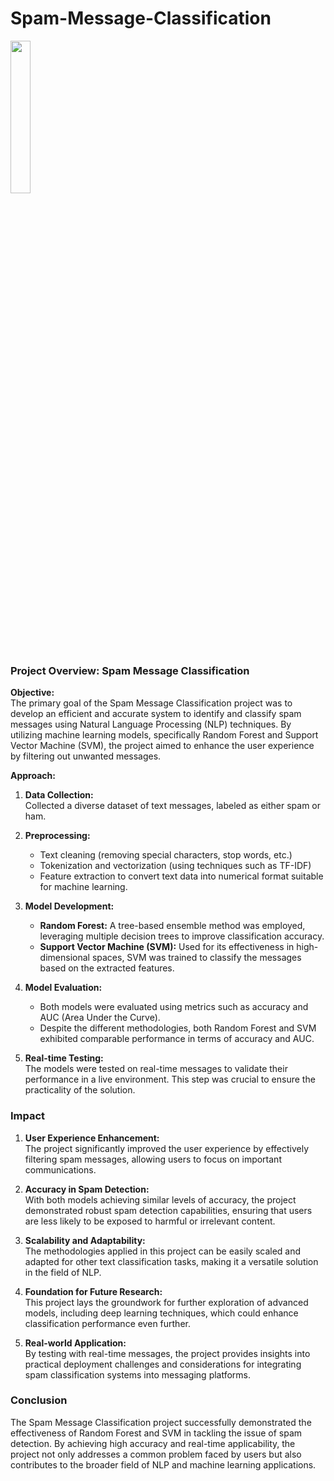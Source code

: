 # Spam-Message-Classification
<img src ="https://github.com/user-attachments/assets/5bc49dd2-8cf9-4b55-91c4-88a2377fa469" width=25% height=25%>

### Project Overview: Spam Message Classification

**Objective:**  
The primary goal of the Spam Message Classification project was to develop an efficient and accurate system to identify and classify spam messages using Natural Language Processing (NLP) techniques. By utilizing machine learning models, specifically Random Forest and Support Vector Machine (SVM), the project aimed to enhance the user experience by filtering out unwanted messages.

**Approach:**  
1. **Data Collection:**  
   Collected a diverse dataset of text messages, labeled as either spam or ham. 

2. **Preprocessing:**  
   - Text cleaning (removing special characters, stop words, etc.)
   - Tokenization and vectorization (using techniques such as TF-IDF)
   - Feature extraction to convert text data into numerical format suitable for machine learning.

3. **Model Development:**  
   - **Random Forest:** A tree-based ensemble method was employed, leveraging multiple decision trees to improve classification accuracy.
   - **Support Vector Machine (SVM):** Used for its effectiveness in high-dimensional spaces, SVM was trained to classify the messages based on the extracted features.

4. **Model Evaluation:**  
   - Both models were evaluated using metrics such as accuracy and AUC (Area Under the Curve). 
   - Despite the different methodologies, both Random Forest and SVM exhibited comparable performance in terms of accuracy and AUC.

5. **Real-time Testing:**  
   The models were tested on real-time messages to validate their performance in a live environment. This step was crucial to ensure the practicality of the solution.

### Impact

1. **User Experience Enhancement:**  
   The project significantly improved the user experience by effectively filtering spam messages, allowing users to focus on important communications.

2. **Accuracy in Spam Detection:**  
   With both models achieving similar levels of accuracy, the project demonstrated robust spam detection capabilities, ensuring that users are less likely to be exposed to harmful or irrelevant content.

3. **Scalability and Adaptability:**  
   The methodologies applied in this project can be easily scaled and adapted for other text classification tasks, making it a versatile solution in the field of NLP.

4. **Foundation for Future Research:**  
   This project lays the groundwork for further exploration of advanced models, including deep learning techniques, which could enhance classification performance even further.

5. **Real-world Application:**  
   By testing with real-time messages, the project provides insights into practical deployment challenges and considerations for integrating spam classification systems into messaging platforms.

### Conclusion

The Spam Message Classification project successfully demonstrated the effectiveness of Random Forest and SVM in tackling the issue of spam detection. By achieving high accuracy and real-time applicability, the project not only addresses a common problem faced by users but also contributes to the broader field of NLP and machine learning applications.
